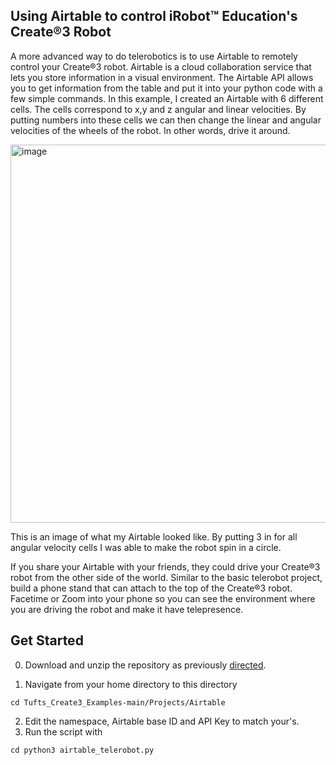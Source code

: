 ## Using Airtable to control iRobot™ Education's Create®3 Robot 

A more advanced way to do telerobotics is to use Airtable to remotely control your Create®3 robot. Airtable is a cloud collaboration service that lets you store
information in a visual environment. The Airtable API allows you to get information from the table and put it into your python code with a few simple
commands. In this example, I created an Airtable with 6 different cells. The cells correspond to x,y and z angular and linear velocities. By putting numbers into these
cells we can then change the linear and angular velocities of the wheels of the robot. In other words, drive it around. 

<img width="605" alt="image" src="https://user-images.githubusercontent.com/60265399/180259959-05a121c5-35c8-4c38-95cf-0afb44b71a00.png">

This is an image of what my Airtable looked like. By putting 3 in for all angular velocity cells I was able to make the robot spin in a circle. 

If you share your Airtable with your friends, they could drive your Create®3 robot from the other side of the world. Similar to the basic telerobot project, build a phone stand that can attach to the top of the Create®3 robot. Facetime or Zoom into your phone so you can see the environment where you are driving the robot and make it have telepresence.

## Get Started
0. Download and unzip the repository as previously [directed](https://github.com/brianabouchard/Tufts_Create3_Examples/blob/main/README.md).

1. Navigate from your home directory to this directory 
```
cd Tufts_Create3_Examples-main/Projects/Airtable
```
2. Edit the namespace, Airtable base ID and API Key to match your's.
3. Run the script with 
```
cd python3 airtable_telerobot.py
```
